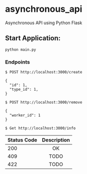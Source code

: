 # asynchronous_api
Asynchronous API using Python Flask

## Start Application:
`` python main.py ``


### Endpoints

```
$ POST http://localhost:3000/create

{
  "id": 1,
  "type_id": 1,
}

```



```
$ POST http://localhost:3000/remove

{
  "worker_id": 1
}

```


```
$ Get http://localhost:3000/info

```
| Status Code   | Description   | 
| ------------- |:-------------:|
| 200           | OK            | 
| 409           | TODO          | 
| 422           | TODO          | 
